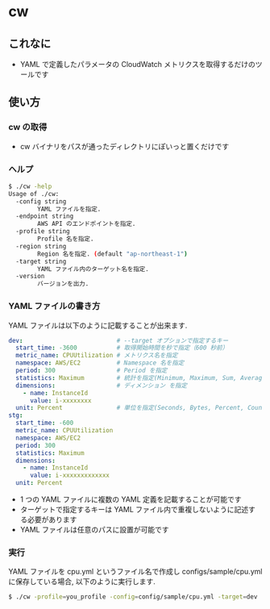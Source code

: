 # cw

## これなに

* YAML で定義したパラメータの CloudWatch メトリクスを取得するだけのツールです

## 使い方

### cw の取得

* cw バイナリをパスが通ったディレクトリにぽいっと置くだけです

### ヘルプ

```sh
$ ./cw -help
Usage of ./cw:
  -config string
        YAML ファイルを指定.
  -endpoint string
        AWS API のエンドポイントを指定.
  -profile string
        Profile 名を指定.
  -region string
        Region 名を指定. (default "ap-northeast-1")
  -target string
        YAML ファイル内のターゲット名を指定.
  -version
        バージョンを出力.
```

### YAML ファイルの書き方

YAML ファイルは以下のように記載することが出来ます.

```yaml
dev:                          # --target オプションで指定するキー
  start_time: -3600           # 取得開始時間を秒で指定（600 秒前）
  metric_name: CPUUtilization # メトリクス名を指定
  namespace: AWS/EC2          # Namespace 名を指定
  period: 300                 # Period を指定
  statistics: Maximum         # 統計を指定(Minimum, Maximum, Sum, Average, SampleCount)
  dimensions:                 # ディメンション を指定
    - name: InstanceId
      value: i-xxxxxxxx
  unit: Percent               # 単位を指定(Seconds, Bytes, Percent, Count... etc)
stg:
  start_time: -600
  metric_name: CPUUtilization
  namespace: AWS/EC2
  period: 300
  statistics: Maximum
  dimensions:
    - name: InstanceId
      value: i-xxxxxxxxxxxxx
  unit: Percent
```

* 1 つの YAML ファイルに複数の YAML 定義を記載することが可能です
* ターゲットで指定するキーは YAML ファイル内で重複しないように記述する必要があります
* YAML ファイルは任意のパスに設置が可能です

### 実行

YAML ファイルを cpu.yml というファイル名で作成し configs/sample/cpu.yml に保存している場合, 以下のように実行します.

```sh
$ ./cw -profile=you_profile -config=config/sample/cpu.yml -target=dev
```
